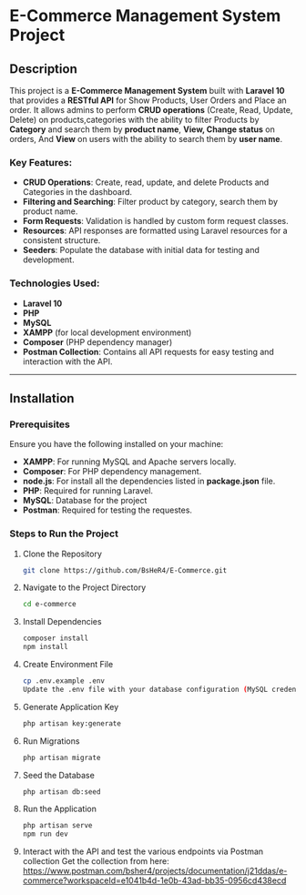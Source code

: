 # E-Commerce Management System Project

## Description
This project is a **E-Commerce Management System** built with **Laravel 10** that provides a **RESTful API** for Show Products, User Orders and Place an order. It allows admins to perform **CRUD operations** (Create, Read, Update, Delete) on products,categories with the ability to filter Products by **Category** and search them by **product name**, **View, Change status** on orders, And **View** on users with the ability to search them by **user name**.

### Key Features:
- **CRUD Operations**: Create, read, update, and delete Products and Categories in the dashboard.
- **Filtering and Searching**: Filter product by category, search them by product name.
- **Form Requests**: Validation is handled by custom form request classes.
- **Resources**: API responses are formatted using Laravel resources for a consistent structure.
- **Seeders**: Populate the database with initial data for testing and development.

### Technologies Used:
- **Laravel 10**
- **PHP**
- **MySQL**
- **XAMPP** (for local development environment)
- **Composer** (PHP dependency manager)
- **Postman Collection**: Contains all API requests for easy testing and interaction with the API.

---

## Installation

### Prerequisites

Ensure you have the following installed on your machine:
- **XAMPP**: For running MySQL and Apache servers locally.
- **Composer**: For PHP dependency management.
- **node.js**: For install all the dependencies listed in **package.json** file.
- **PHP**: Required for running Laravel.
- **MySQL**: Database for the project
- **Postman**: Required for testing the requestes.

### Steps to Run the Project

1. Clone the Repository  
   ```bash
   git clone https://github.com/BsHeR4/E-Commerce.git
2. Navigate to the Project Directory
   ```bash
   cd e-commerce
3. Install Dependencies
   ```bash
   composer install
   npm install
4. Create Environment File
   ```bash
   cp .env.example .env
   Update the .env file with your database configuration (MySQL credentials, database name, etc.).
5. Generate Application Key
    ```bash
    php artisan key:generate
6. Run Migrations
    ```bash
    php artisan migrate
7. Seed the Database
    ```bash
    php artisan db:seed
8. Run the Application
    ```bash
    php artisan serve
    npm run dev
9. Interact with the API and test the various endpoints via Postman collection 
    Get the collection from here: https://www.postman.com/bsher4/projects/documentation/j21ddas/e-commerce?workspaceId=e1041b4d-1e0b-43ad-bb35-0956cd438ecd
